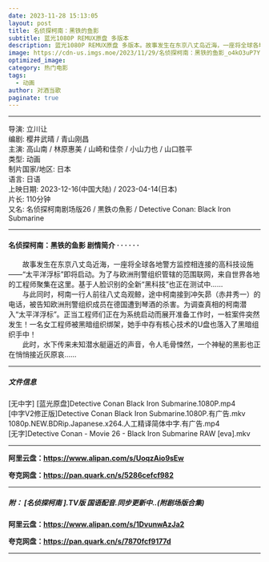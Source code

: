 ```yaml
---
date: 2023-11-28 15:13:05
layout: post
title: 名侦探柯南：黑铁的鱼影
subtitle: 蓝光1080P REMUX原盘 多版本
description: 蓝光1080P REMUX原盘 多版本。故事发生在东京八丈岛近海，一座将全球各地警方监控相连接的高科技设施——“太平洋浮标”即将启动。为了与欧洲刑警组织管辖的范围联网，来自世界各地的工程师聚集在这里。基于人脸识别的全新“黑科技”也正在测试中...
image: https://cdn-us.imgs.moe/2023/11/29/名侦探柯南：黑铁的鱼影_o4kO3uP7Yc.webp
optimized_image: 
category: 热门电影
tags:
  - 动画
author: 对酒当歌
paginate: true
---
```


---

导演: 立川让  
编剧: 樱井武晴 / 青山刚昌  
主演: 高山南 / 林原惠美 / 山崎和佳奈 / 小山力也 / 山口胜平  
类型: 动画  
制片国家/地区: 日本  
语言: 日语  
上映日期: 2023-12-16(中国大陆) / 2023-04-14(日本)  
片长: 110分钟  
又名: 名侦探柯南剧场版26 / 黒鉄の魚影 / Detective Conan: Black Iron Submarine  

---

#### 名侦探柯南：黑铁的鱼影 剧情简介 · · · · · ·

　　故事发生在东京八丈岛近海，一座将全球各地警方监控相连接的高科技设施——“太平洋浮标”即将启动。为了与欧洲刑警组织管辖的范围联网，来自世界各地的工程师聚集在这里。基于人脸识别的全新“黑科技”也正在测试中……  
　　与此同时，柯南一行人前往八丈岛观鲸，途中柯南接到冲矢昴（赤井秀一）的电话，被告知欧洲刑警组织成员在德国遭到琴酒的杀害。为调查真相的柯南潜入“太平洋浮标”。正当工程师们正在为系统启动而展开准备工作时，一桩案件突然发生！一名女工程师被黑暗组织绑架，她手中存有核心技术的U盘也落入了黑暗组织手中！  
　　此时，水下传来未知潜水艇逼近的声音，令人毛骨悚然，一个神秘的黑影也正在悄悄接近灰原哀……  

---

##### 文件信息

[无中字] [蓝光原盘]Detective Conan Black Iron Submarine.1080P.mp4  
[中字V2修正版]Detective Conan Black Iron Submarine.1080P.有广告.mkv  
1080p.NEW.BDRip.Japanese.x264.人工精译简体中字.有广告.mp4  
[无字]Detective Conan - Movie 26 - Black Iron Submarine RAW [eva].mkv  

---

**阿里云盘：<https://www.alipan.com/s/UoqzAio9sEw>**

**夸克网盘：<https://pan.quark.cn/s/5286cefcf982>**

---

##### 附： [名侦探柯南 ].TV版 国语配音.同步更新中..(附剧场版合集)

**阿里云盘：<https://www.alipan.com/s/1DvunwAzJa2>**

**夸克网盘：<https://pan.quark.cn/s/7870fcf9177d>**

---
